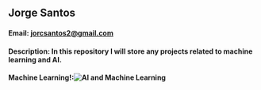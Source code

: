 ## Jorge Santos
#### Email: jorcsantos2@gmail.com
#### Description: In this repository I will store any projects related to machine learning and AI.
#### Machine Learning!:![AI and Machine Learning](https://www.willbhurd.com/wp-content/uploads/2023/01/DALL·E-2024-01-07-08.01.49-An-eye-catching-and-informative-lead-image-for-a-blog-about-artificial-intelligence-for-beginners.-The-image-should-visually-represent-the-concept-of-.png)
